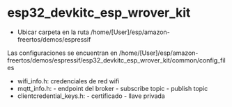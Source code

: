 # esp32_devkitc_esp_wrover_kit
* Ubicar carpeta en la ruta /home/[User]/esp/amazon-freertos/demos/espressif

Las configuraciones se encuentran en /home/[User]/esp/amazon-freertos/demos/espressif/esp32_devkitc_esp_wrover_kit/common/config_files

* wifi_info.h: credenciales de red wifi
* mqtt_info.h: - endpoint del broker
               - subscribe topic
               - publish topic
* clientcredential_keys.h: - certificado
                           - llave privada
